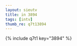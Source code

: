 ```yaml
--- 
layout: sieutv
title: in 3894
tags: [intv]
thumb_re: q7t13894
---
```

{% include q7t1 key="3894" %} 
